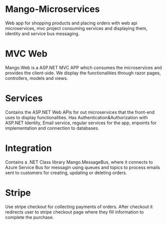 # Mango-Microservices
Web app for shopping products and placing orders with web api microservices, mvc project consuming services and displaying them, identity and service bus messaging.

# MVC Web
Mango.Web is a ASP.NET MVC APP which consumes the microservices and provides the client-side. We display the functionalities through razor pages, controllers, models and views.

# Services
Contains the ASP.NET Web APIs for out microservices that the front-end uses to display functionalities. Has Authentication&Authorization with ASP.NET Identity, Email service, regular services for the app, enpoints for implementation and connection to databases.

# Integration
Contains a .NET Class library Mango.MessageBus, where it connects to Azure Service Bus for messagin using queues and topics to process emails sent to customers for creating, updating or deleting orders.

# Stripe
Use stripe checkout for collecting payments of orders. After checkout it redirects user to stripe checkout page where they fill information to complete the purchase.
